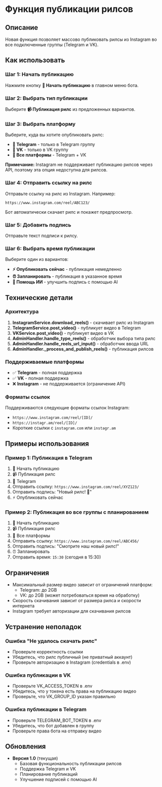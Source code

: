 # Функция публикации рилсов

## Описание

Новая функция позволяет массово публиковать рилсы из Instagram во все подключенные группы (Telegram и VK).

## Как использовать

### Шаг 1: Начать публикацию
Нажмите кнопку **🚀 Начать публикацию** в главном меню бота.

### Шаг 2: Выбрать тип публикации
Выберите **📹 Публикация рилс** из предложенных вариантов.

### Шаг 3: Выбрать платформу
Выберите, куда вы хотите опубликовать рилс:
- **💬 Telegram** - только в Telegram группу
- **🔵 VK** - только в VK группу
- **🔀 Все платформы** - Telegram + VK

**Примечание:** Instagram не поддерживает публикацию рилсов через API, поэтому эта опция недоступна для рилсов.

### Шаг 4: Отправить ссылку на рилс
Отправьте ссылку на рилс из Instagram. Например:
```
https://www.instagram.com/reel/ABC123/
```

Бот автоматически скачает рилс и покажет предпросмотр.

### Шаг 5: Добавить подпись
Отправьте текст подписи к рилсу.

### Шаг 6: Выбрать время публикации
Выберите один из вариантов:
- **⚡ Опубликовать сейчас** - публикация немедленно
- **⏰ Запланировать** - публикация в указанное время
- **🤖 Помощь ИИ** - улучшить подпись с помощью AI

## Технические детали

### Архитектура

1. **InstagramService.download_reels()** - скачивает рилс из Instagram
2. **TelegramService.post_video()** - публикует видео в Telegram
3. **VKService.post_video()** - публикует видео в VK
4. **AdminHandler.handle_type_reels()** - обработчик выбора типа рилс
5. **AdminHandler.handle_reels_url_input()** - обработчик ввода URL
6. **AdminHandler._process_and_publish_reels()** - публикация рилсов

### Поддерживаемые платформы

- ✅ **Telegram** - полная поддержка
- ✅ **VK** - полная поддержка
- ❌ **Instagram** - не поддерживается (ограничение API)

### Форматы ссылок

Поддерживаются следующие форматы ссылок Instagram:
- `https://www.instagram.com/reel/[ID]/`
- `https://instagr.am/reel/[ID]/`
- Короткие ссылки с `instagram.com` или `instagr.am`

## Примеры использования

### Пример 1: Публикация в Telegram
1. 🚀 Начать публикацию
2. 📹 Публикация рилс
3. 💬 Telegram
4. Отправить ссылку: `https://www.instagram.com/reel/XYZ123/`
5. Отправить подпись: "Новый рилс! 🎥"
6. ⚡ Опубликовать сейчас

### Пример 2: Публикация во все группы с планированием
1. 🚀 Начать публикацию
2. 📹 Публикация рилс
3. 🔀 Все платформы
4. Отправить ссылку: `https://www.instagram.com/reel/ABC456/`
5. Отправить подпись: "Смотрите наш новый рилс!"
6. ⏰ Запланировать
7. Отправить время: `15:30` (сегодня в 15:30)

## Ограничения

- Максимальный размер видео зависит от ограничений платформ:
  - Telegram: до 2GB
  - VK: до 2GB (может потребоваться время на обработку)
- Скорость скачивания зависит от размера рилса и скорости интернета
- Instagram требует авторизации для скачивания рилсов

## Устранение неполадок

### Ошибка "Не удалось скачать рилс"
- Проверьте корректность ссылки
- Убедитесь, что рилс публичный (не приватный аккаунт)
- Проверьте авторизацию в Instagram (credentials в .env)

### Ошибка публикации в VK
- Проверьте VK_ACCESS_TOKEN в .env
- Убедитесь, что у токена есть права на публикацию видео
- Проверьте, что VK_GROUP_ID указан правильно

### Ошибка публикации в Telegram
- Проверьте TELEGRAM_BOT_TOKEN в .env
- Убедитесь, что бот добавлен в группу
- Проверьте права бота на отправку видео

## Обновления

- **Версия 1.0** (текущая)
  - Базовая функциональность публикации рилсов
  - Поддержка Telegram и VK
  - Планирование публикаций
  - Улучшение подписей с помощью AI

